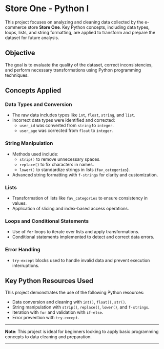 
# Store One - Python I

This project focuses on analyzing and cleaning data collected by the e-commerce store **Store One**. Key Python concepts, including data types, loops, lists, and string formatting, are applied to transform and prepare the dataset for future analysis.

## Objective
The goal is to evaluate the quality of the dataset, correct inconsistencies, and perform necessary transformations using Python programming techniques.


## Concepts Applied

### Data Types and Conversion
- The raw data includes types like `int`, `float`, `string`, and `list`.  
- Incorrect data types were identified and corrected:
  - `user_id` was converted from `string` to `integer`.
  - `user_age` was corrected from `float` to `integer`.

### String Manipulation
- Methods used include:
  - `strip()` to remove unnecessary spaces.
  - `replace()` to fix characters in names.
  - `lower()` to standardize strings in lists (`fav_categories`).
- Advanced string formatting with `f-strings` for clarity and customization.

### Lists
- Transformation of lists like `fav_categories` to ensure consistency in values.  
- Application of slicing and index-based access operations.

### Loops and Conditional Statements
- Use of `for` loops to iterate over lists and apply transformations.
- Conditional statements implemented to detect and correct data errors.

### Error Handling
- `try-except` blocks used to handle invalid data and prevent execution interruptions.



## Key Python Resources Used
This project demonstrates the use of the following Python resources:
- Data conversion and cleaning with `int()`, `float()`, `str()`.
- String manipulation with `strip()`, `replace()`, `lower()`, and `f-strings`.
- Iteration with `for` and validation with `if-else`.
- Error prevention with `try-except`.

---

**Note:** This project is ideal for beginners looking to apply basic programming concepts to data cleaning and preparation.

---
